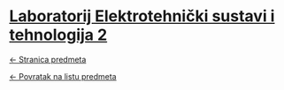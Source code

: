 # [Laboratorij Elektrotehnički sustavi i tehnologija 2](https://www.github.com/studosi-fer/LABEST2)
[<- Stranica predmeta](https://www.fer.unizg.hr/predmet/lest2)

[<- Povratak na listu predmeta](https://www.github.com/studosi/FER)